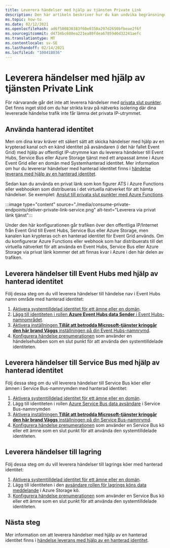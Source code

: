 ```yaml
---
title: Leverera händelser med hjälp av tjänsten Private Link
description: Den här artikeln beskriver hur du kan undvika begränsningen av att inte leverera händelser med hjälp av tjänsten Private Link.
ms.topic: how-to
ms.date: 02/12/2021
ms.openlocfilehash: ad6f500830383f60e0350a297d2650bfbeae2f6f
ms.sourcegitcommit: d4734bc680ea221ea80fdea67859d6d32241aefc
ms.translationtype: MT
ms.contentlocale: sv-SE
ms.lasthandoff: 02/14/2021
ms.locfileid: "100418036"
---
```

# <a name="deliver-events-using-private-link-service"></a>Leverera händelser med hjälp av tjänsten Private Link
För närvarande går det inte att leverera händelser med [privata slut punkter](../private-link/private-endpoint-overview.md). Det finns inget stöd om du har strikta krav på nätverks isolering där dina levererade händelse trafik inte får lämna det privata IP-utrymmet. 

## <a name="use-managed-identity"></a>Använda hanterad identitet
Men om dina krav kräver ett säkert sätt att skicka händelser med hjälp av en krypterad kanal och en känd identitet på avsändaren (i det här fallet Event Grid) med hjälp av offentligt IP-utrymme kan du leverera händelser till Event Hubs, Service Bus eller Azure Storage tjänst med ett anpassat ämne i Azure Event Grid eller en domän med Systemhanterad identitet. Mer information om hur du levererar händelser med hanterad identitet finns i [händelse leverans med hjälp av en hanterad identitet](managed-service-identity.md). 

Sedan kan du använda en privat länk som kon figurer ATS i Azure Functions eller webhooken som distribueras i det virtuella nätverket för att hämta händelser. Se exemplet: [Anslut till privata slut punkter med Azure Functions](/samples/azure-samples/azure-functions-private-endpoints/connect-to-private-endpoints-with-azure-functions/).


:::image type="content" source="./media/consume-private-endpoints/deliver-private-link-service.png" alt-text="Leverera via privat länk tjänst":::


Under den här konfigurationen går trafiken över den offentliga IP/Internet från Event Grid till Event Hubs, Service Bus eller Azure Storage, men kanalen kan krypteras och en hanterad identitet för Event Grid används. Om du konfigurerar Azure Functions eller webhook som har distribuerats till det virtuella nätverket för att använda en Event Hubs, Service Bus eller Azure Storage via privat länk kommer det att finnas kvar i Azure i den här delen av trafiken.

## <a name="deliver-events-to-event-hubs-using-managed-identity"></a>Leverera händelser till Event Hubs med hjälp av hanterad identitet
Följ dessa steg om du vill leverera händelser till händelse nav i Event Hubs namn område med hanterad identitet:

1. [Aktivera systemtilldelad identitet för ett ämne eller en domän](managed-service-identity.md#create-a-custom-topic-or-domain-with-an-identity). 
1. [Lägg till identiteten i rollen **Azure Event Hubs data Sender** i Event Hubs-namnområdet](../event-hubs/authenticate-managed-identity.md#to-assign-azure-roles-using-the-azure-portal).
1. [Aktivera inställningen **Tillåt att betrodda Microsoft-tjänster kringgår den här brand Väggs** inställningen på din Event Hubs-namnrymd](../event-hubs/event-hubs-service-endpoints.md#trusted-microsoft-services). 
1. [Konfigurera händelse prenumerationen](managed-service-identity.md#create-event-subscriptions-that-use-an-identity) som använder en händelsehubben som en slut punkt för att använda den systemtilldelade identiteten.

## <a name="deliver-events-to-service-bus-using-managed-identity"></a>Leverera händelser till Service Bus med hjälp av hanterad identitet
Följ dessa steg om du vill leverera händelser till Service Bus köer eller ämnen i Service Bus-namnrymden med hanterad identitet:

1. [Aktivera systemtilldelad identitet för ett ämne eller en domän](managed-service-identity.md#create-a-custom-topic-or-domain-with-an-identity). 
1. Lägg till identiteten i rollen [Azure Service Bus data avsändare](/service-bus-messaging/service-bus-managed-service-identity.md#azure-built-in-roles-for-azure-service-bus) i Service Bus-namnrymden
1. [Aktivera inställningen **Tillåt att betrodda Microsoft-tjänster kringgår den här brand Väggs** inställningen på din Service Bus-namnrymd](../service-bus-messaging/service-bus-service-endpoints.md#trusted-microsoft-services). 
1. [Konfigurera händelse prenumerationen](managed-service-identity.md#create-event-subscriptions-that-use-an-identity) som använder en Service Bus kö eller ett ämne som en slut punkt för att använda den systemtilldelade identiteten.

## <a name="deliver-events-to-storage"></a>Leverera händelser till lagring 
Följ dessa steg om du vill leverera händelser till lagrings köer med hanterad identitet:

1. [Aktivera systemtilldelad identitet för ett ämne eller en domän](managed-service-identity.md#create-a-custom-topic-or-domain-with-an-identity).
1. Lägg till identiteten i den [avsändare rollen för lagrings köns data meddelande](../storage/common/storage-auth-aad-rbac-portal.md) i Azure Storage kö.
1. [Konfigurera händelse prenumerationen](managed-service-identity.md#create-event-subscriptions-that-use-an-identity) som använder en Service Bus kö eller ett ämne som en slut punkt för att använda den systemtilldelade identiteten.


## <a name="next-steps"></a>Nästa steg
Mer information om att leverera händelser med hjälp av en hanterad identitet finns i [händelse leverans med hjälp av en hanterad identitet](managed-service-identity.md). 
